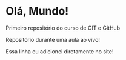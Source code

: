 # Olá, Mundo!
 Primeiro repositório do curso de GIT e GitHub

 Repositório durante uma aula ao vivo!

Essa linha eu adicionei diretamente no site!

